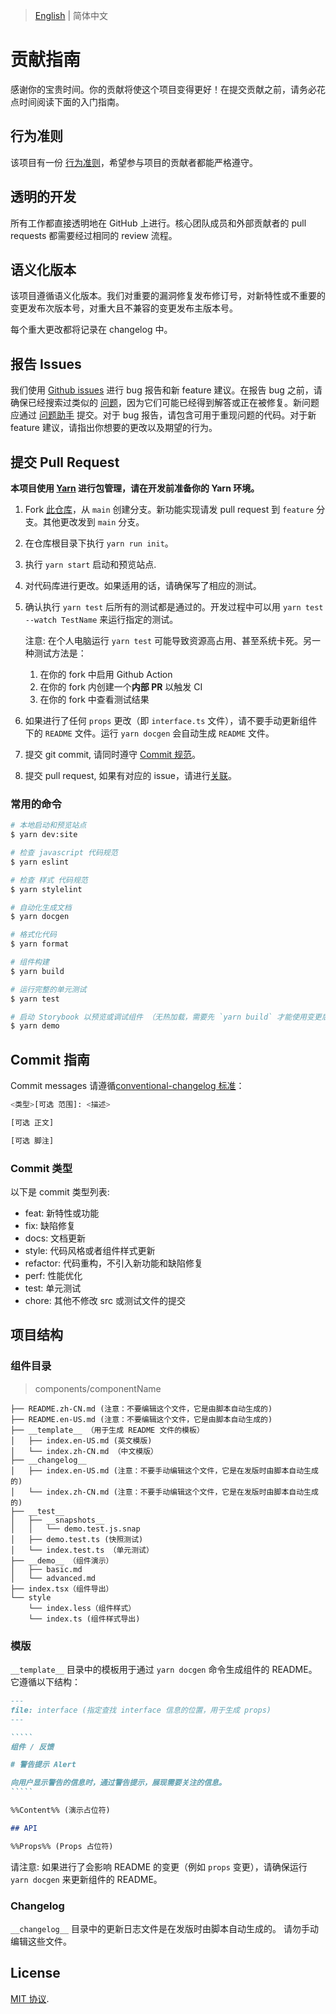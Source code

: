 
> [English](./CONTRIBUTING.md) | 简体中文

# 贡献指南

感谢你的宝贵时间。你的贡献将使这个项目变得更好！在提交贡献之前，请务必花点时间阅读下面的入门指南。

## 行为准则

该项目有一份 [行为准则](./CODE_OF_CONDUCT.md)，希望参与项目的贡献者都能严格遵守。

## 透明的开发

所有工作都直接透明地在 GitHub 上进行。核心团队成员和外部贡献者的 pull requests 都需要经过相同的 review 流程。

## 语义化版本

该项目遵循语义化版本。我们对重要的漏洞修复发布修订号，对新特性或不重要的变更发布次版本号，对重大且不兼容的变更发布主版本号。

每个重大更改都将记录在 changelog 中。

## 报告 Issues

我们使用 [Github issues](https://github.com/arco-design/arco-design/issues) 进行 bug 报告和新 feature 建议。在报告 bug 之前，请确保已经搜索过类似的 [问题](https://github.com/arco-design/arco-design/issues)，因为它们可能已经得到解答或正在被修复。新问题应通过 [问题助手](https://arco.design/issue-helper?repo=arco-design) 提交。对于 bug 报告，请包含可用于重现问题的代码。对于新 feature 建议，请指出你想要的更改以及期望的行为。

## 提交 Pull Request

**本项目使用 [Yarn](https://yarnpkg.com/) 进行包管理，请在开发前准备你的 Yarn 环境。**

1. Fork [此仓库](https://github.com/arco-design/arco-design)，从 `main` 创建分支。新功能实现请发 pull request 到 `feature` 分支。其他更改发到 `main` 分支。
1. 在仓库根目录下执行 `yarn run init`。
1. 执行 `yarn start` 启动和预览站点.
1. 对代码库进行更改。如果适用的话，请确保写了相应的测试。
1. 确认执行 `yarn test` 后所有的测试都是通过的。开发过程中可以用 `yarn test --watch TestName` 来运行指定的测试。

    注意: 在个人电脑运行 `yarn test` 可能导致资源高占用、甚至系统卡死。另一种测试方法是：
    1. 在你的 fork 中启用 Github Action
    2. 在你的 fork 内创建一个**内部 PR** 以触发 CI
    3. 在你的 fork 中查看测试结果


1. 如果进行了任何 `props` 更改（即 `interface.ts` 文件），请不要手动更新组件下的 `README` 文件。运行 `yarn docgen` 会自动生成 `README` 文件。
1. 提交 git commit, 请同时遵守 [Commit 规范](#commit-指南)。
1. 提交 pull request, 如果有对应的 issue，请进行[关联](https://docs.github.com/en/issues/tracking-your-work-with-issues/linking-a-pull-request-to-an-issue#linking-a-pull-request-to-an-issue-using-a-keyword)。

### 常用的命令

```bash
# 本地启动和预览站点
$ yarn dev:site

# 检查 javascript 代码规范
$ yarn eslint

# 检查 样式 代码规范
$ yarn stylelint

# 自动化生成文档
$ yarn docgen

# 格式化代码
$ yarn format

# 组件构建
$ yarn build

# 运行完整的单元测试
$ yarn test

# 启动 Storybook 以预览或调试组件 （无热加载，需要先 `yarn build` 才能使用变更后代码）
$ yarn demo
```

## Commit 指南

Commit messages 请遵循[conventional-changelog 标准](https://www.conventionalcommits.org/en/v1.0.0/)：

```bash
<类型>[可选 范围]: <描述>

[可选 正文]

[可选 脚注]
```

### Commit 类型

以下是 commit 类型列表:

- feat: 新特性或功能
- fix: 缺陷修复
- docs: 文档更新
- style: 代码风格或者组件样式更新
- refactor: 代码重构，不引入新功能和缺陷修复
- perf: 性能优化
- test: 单元测试
- chore: 其他不修改 src 或测试文件的提交

## 项目结构

### 组件目录

> components/componentName

```
├── README.zh-CN.md (注意：不要编辑这个文件，它是由脚本自动生成的)
├── README.en-US.md (注意：不要编辑这个文件，它是由脚本自动生成的)
├── __template__ （用于生成 README 文件的模板）
│   ├── index.en-US.md (英文模版)
│   └── index.zh-CN.md （中文模版）
├── __changelog__
│   ├── index.en-US.md (注意：不要手动编辑这个文件，它是在发版时由脚本自动生成的)
│   └── index.zh-CN.md (注意：不要手动编辑这个文件，它是在发版时由脚本自动生成的)
├── __test__
│   ├── __snapshots__
│   │   └── demo.test.js.snap
│   ├── demo.test.ts (快照测试)
│   └── index.test.ts （单元测试）
├── __demo__ （组件演示）
│   ├── basic.md
│   └── advanced.md
├── index.tsx（组件导出）
└── style
    └── index.less（组件样式）
    └── index.ts (组件样式导出)
```

### 模版

`__template__` 目录中的模板用于通过 `yarn docgen` 命令生成组件的 README。它遵循以下结构：

~~~markdown
---
file: interface (指定查找 interface 信息的位置，用于生成 props)
---

`````
组件 / 反馈

# 警告提示 Alert

向用户显示警告的信息时，通过警告提示，展现需要关注的信息。
`````

%%Content%% (演示占位符)

## API

%%Props%% (Props 占位符)
~~~

请注意: 如果进行了会影响 README 的变更（例如 `props` 变更），请确保运行 `yarn docgen` 来更新组件的 README。

### Changelog

`__changelog__` 目录中的更新日志文件是在发版时由脚本自动生成的。 请勿手动编辑这些文件。

## License

[MIT 协议](./LICENSE).
